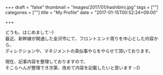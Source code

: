 +++
draft = "false"
thumbnail = "images/2017/01/hashibiro.jpg"
tags = [""]
categories = [""]
title = "My Profile"
date = "2017-01-15T00:52:24+09:00"

+++

どうも、はじめまして:-)  
最近、新幹線が開通した金沢市にて、フロントエンド周りを中心とした内容から、  
ディレクションや、マネジメントの真似事やらをやらせて頂いております。

現在、記事内容を整理しておりますので、  
そこらへんが整理でき次第、改めて内容を記載したいと思います :-D

